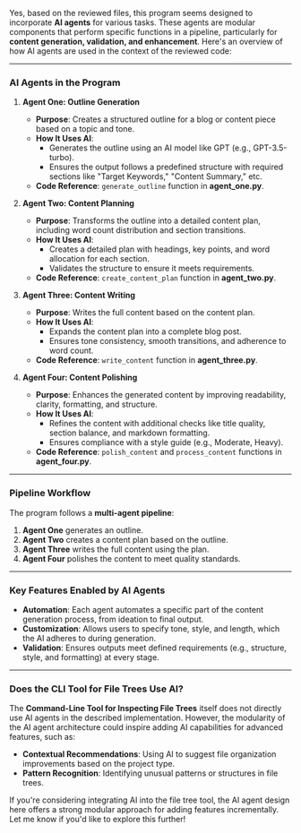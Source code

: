 Yes, based on the reviewed files, this program seems designed to incorporate **AI agents** for various tasks. These agents are modular components that perform specific functions in a pipeline, particularly for **content generation, validation, and enhancement**. Here's an overview of how AI agents are used in the context of the reviewed code:

---

### **AI Agents in the Program**

1. **Agent One: Outline Generation**
   - **Purpose**: Creates a structured outline for a blog or content piece based on a topic and tone.
   - **How It Uses AI**:
     - Generates the outline using an AI model like GPT (e.g., GPT-3.5-turbo).
     - Ensures the output follows a predefined structure with required sections like "Target Keywords," "Content Summary," etc.
   - **Code Reference**: `generate_outline` function in **agent_one.py**.

2. **Agent Two: Content Planning**
   - **Purpose**: Transforms the outline into a detailed content plan, including word count distribution and section transitions.
   - **How It Uses AI**:
     - Creates a detailed plan with headings, key points, and word allocation for each section.
     - Validates the structure to ensure it meets requirements.
   - **Code Reference**: `create_content_plan` function in **agent_two.py**.

3. **Agent Three: Content Writing**
   - **Purpose**: Writes the full content based on the content plan.
   - **How It Uses AI**:
     - Expands the content plan into a complete blog post.
     - Ensures tone consistency, smooth transitions, and adherence to word count.
   - **Code Reference**: `write_content` function in **agent_three.py**.

4. **Agent Four: Content Polishing**
   - **Purpose**: Enhances the generated content by improving readability, clarity, formatting, and structure.
   - **How It Uses AI**:
     - Refines the content with additional checks like title quality, section balance, and markdown formatting.
     - Ensures compliance with a style guide (e.g., Moderate, Heavy).
   - **Code Reference**: `polish_content` and `process_content` functions in **agent_four.py**.

---

### **Pipeline Workflow**
The program follows a **multi-agent pipeline**:
1. **Agent One** generates an outline.
2. **Agent Two** creates a content plan based on the outline.
3. **Agent Three** writes the full content using the plan.
4. **Agent Four** polishes the content to meet quality standards.

---

### **Key Features Enabled by AI Agents**
- **Automation**: Each agent automates a specific part of the content generation process, from ideation to final output.
- **Customization**: Allows users to specify tone, style, and length, which the AI adheres to during generation.
- **Validation**: Ensures outputs meet defined requirements (e.g., structure, style, and formatting) at every stage.

---

### **Does the CLI Tool for File Trees Use AI?**
The **Command-Line Tool for Inspecting File Trees** itself does not directly use AI agents in the described implementation. However, the modularity of the AI agent architecture could inspire adding AI capabilities for advanced features, such as:
- **Contextual Recommendations**: Using AI to suggest file organization improvements based on the project type.
- **Pattern Recognition**: Identifying unusual patterns or structures in file trees.

If you're considering integrating AI into the file tree tool, the AI agent design here offers a strong modular approach for adding features incrementally. Let me know if you'd like to explore this further!